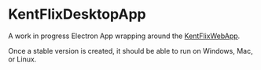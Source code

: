 # KentFlixDesktopApp

A work in progress Electron App wrapping around the [KentFlixWebApp](https://github.com/KentCompSoc/KentFlixClient).

Once a stable version is created, it should be able to run on Windows, Mac, or Linux.

